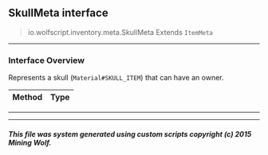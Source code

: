 ## SkullMeta __interface__

>io.wolfscript.inventory.meta.SkullMeta
>Extends `ItemMeta`

---

### Interface Overview

Represents a skull (`Material#SKULL_ITEM`) that can have an owner.

Method | Type   
--- | :--- 



---

---


##### This file was system generated using custom scripts copyright (c) 2015 Mining Wolf.
	

